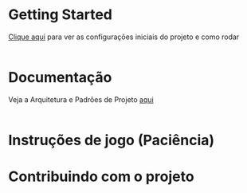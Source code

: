 # Getting Started

[Clique aqui](doc/GettingStarted.md) para ver as configurações iniciais do projeto e como rodar
<br/>
<br/>

# Documentação

Veja a Arquitetura e Padrões de Projeto [aqui](doc/doc.md)
<br/>
<br/>

# Instruções de jogo (Paciência)

# Contribuindo com o projeto
